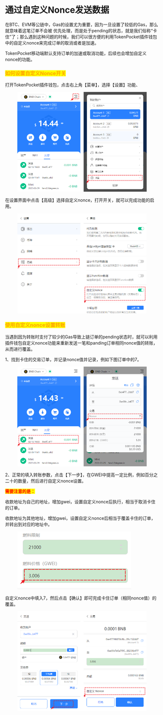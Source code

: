 # 通过自定义Nonce发送数据

在BTC、EVM等公链中，Gas的设置尤为重要，因为一旦设置了较低的Gas，那么就意味着这笔订单不会被 优先处理，而是处于pending的状态，就是我们俗称“卡住”了；那么遇到这种问题的时候，我们可以很方便的利用TokenPocket插件钱包中的自定义nonce来完成订单的取消或者是加速。

TokenPocket移动端默认支持订单的加速或取消功能，后续也会增加自定义nonce的功能。

### <mark style="color:orange;">如何设置自定义Nonce开关</mark> <a href="#1" id="1"></a>

打开TokenPocket插件钱包，点击右上角【菜单】，选择【设置】功能、

<figure><img src="../../.gitbook/assets/1 (1) (1) (3).png" alt=""><figcaption></figcaption></figure>

在设置界面中点击【高级】选择自定义nonce，打开开关，就可以完成功能的启用。

<figure><img src="../../.gitbook/assets/2 (2) (5) (1).png" alt=""><figcaption></figcaption></figure>

### <mark style="color:orange;">使用自定义nonce设置转账</mark> <a href="#2" id="2"></a>

当遇到因为转账时支付了较少的Gas导致上链订单的pending状态时，就可以利用插件钱包自定义nonce功能来重新发送一笔和panding订单相同nonce值的转账，从而进行覆盖。

1、找到卡住的交易订单，并记录nonce值并记录，例如下图订单中的7。

<figure><img src="../../.gitbook/assets/3 (4) (2).png" alt=""><figcaption></figcaption></figure>

2、正常的填入转账参数，点击【下一步】，在GWEI中提高一定比例，例如百分之二十的数量，然后进行自定义nonce设置。

<mark style="color:red;">**需要注意的是：**</mark>

收款地址为自己的地址，增加gwei，设置自定义nonce后执行，相当于取消卡住的订单。

收款地址为其他地址，增加gwei，设置自定义nonce后相当于覆盖卡住的订单，并转出到对应的地址中。

<figure><img src="../../.gitbook/assets/image (1) (1) (4).png" alt=""><figcaption></figcaption></figure>

自定义nonce中填入7，然后点击【确认】即可完成卡住订单（相同nonce值）的覆盖。

<figure><img src="../../.gitbook/assets/4 (1) (2).png" alt=""><figcaption></figcaption></figure>
